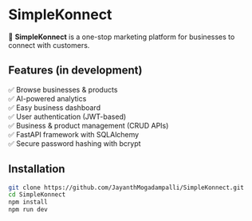 # SimpleKonnect

🚀 **SimpleKonnect** is a one-stop marketing platform for businesses to connect with customers.

## Features (in development)
✅ Browse businesses & products  
✅ AI-powered analytics  
✅ Easy business dashboard  
✅ User authentication (JWT-based)  
✅ Business & product management (CRUD APIs)  
✅ FastAPI framework with SQLAlchemy  
✅ Secure password hashing with bcrypt  

## Installation
```sh
git clone https://github.com/JayanthMogadampalli/SimpleKonnect.git
cd SimpleKonnect
npm install
npm run dev
